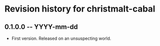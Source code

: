 # Revision history for christmalt-cabal

## 0.1.0.0  -- YYYY-mm-dd

* First version. Released on an unsuspecting world.
